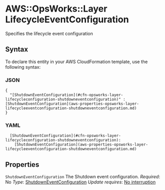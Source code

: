 # AWS::OpsWorks::Layer LifecycleEventConfiguration<a name="aws-properties-opsworks-layer-lifecycleeventconfiguration"></a>

Specifies the lifecycle event configuration

## Syntax<a name="aws-properties-opsworks-layer-lifecycleeventconfiguration-syntax"></a>

To declare this entity in your AWS CloudFormation template, use the following syntax:

### JSON<a name="aws-properties-opsworks-layer-lifecycleeventconfiguration-syntax.json"></a>

```
{
  "[ShutdownEventConfiguration](#cfn-opsworks-layer-lifecycleconfiguration-shutdowneventconfiguration)" : [ShutdownEventConfiguration](aws-properties-opsworks-layer-lifecycleeventconfiguration-shutdowneventconfiguration.md)
}
```

### YAML<a name="aws-properties-opsworks-layer-lifecycleeventconfiguration-syntax.yaml"></a>

```
  [ShutdownEventConfiguration](#cfn-opsworks-layer-lifecycleconfiguration-shutdowneventconfiguration):
    [ShutdownEventConfiguration](aws-properties-opsworks-layer-lifecycleeventconfiguration-shutdowneventconfiguration.md)
```

## Properties<a name="aws-properties-opsworks-layer-lifecycleeventconfiguration-properties"></a>

`ShutdownEventConfiguration`  <a name="cfn-opsworks-layer-lifecycleconfiguration-shutdowneventconfiguration"></a>
The Shutdown event configuration\.
*Required*: No
*Type*: [ShutdownEventConfiguration](aws-properties-opsworks-layer-lifecycleeventconfiguration-shutdowneventconfiguration.md)
*Update requires*: [No interruption](https://docs.aws.amazon.com/AWSCloudFormation/latest/UserGuide/using-cfn-updating-stacks-update-behaviors.html#update-no-interrupt)
